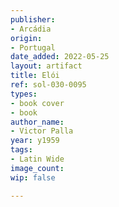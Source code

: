 ```yaml
---
publisher:
- Arcádia
origin:
- Portugal
date_added: 2022-05-25
layout: artifact
title: Elói
ref: sol-030-0095
types:
- book cover
- book
author_name:
- Victor Palla
year: y1959
tags:
- Latin Wide
image_count: 
wip: false

---
```

